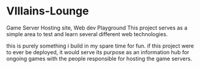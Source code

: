 # VIllains-Lounge
 Game Server Hosting site, Web dev Playground
 This project serves as a simple area to test and learn several different web technologies.

this is purely something i build in my spare time for fun.
if this project were to ever be deployed, it would serve its purpose as an information hub for ongoing games with the people responsible for hosting the game servers.